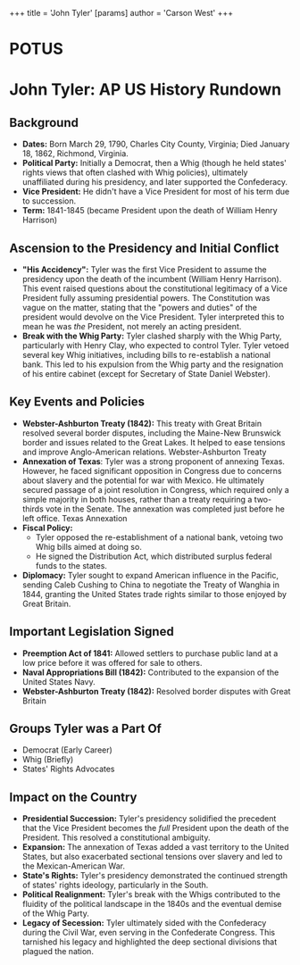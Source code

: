 +++
 title = 'John Tyler'
[params]
	author = 'Carson West'
+++
# POTUS
# John Tyler: AP US History Rundown

## Background
*   **Dates:** Born March 29, 1790, Charles City County, Virginia; Died January 18, 1862, Richmond, Virginia.
*   **Political Party:** Initially a Democrat, then a Whig (though he held states' rights views that often clashed with Whig policies), ultimately unaffiliated during his presidency, and later supported the Confederacy.
*   **Vice President:** He didn't have a Vice President for most of his term due to succession.
*   **Term:** 1841-1845 (became President upon the death of William Henry Harrison)

## Ascension to the Presidency and Initial Conflict
*   **"His Accidency":** Tyler was the first Vice President to assume the presidency upon the death of the incumbent (William Henry Harrison). This event raised questions about the constitutional legitimacy of a Vice President fully assuming presidential powers. The Constitution was vague on the matter, stating that the "powers and duties" of the president would devolve on the Vice President. Tyler interpreted this to mean he was *the* President, not merely an acting president.
*   **Break with the Whig Party:** Tyler clashed sharply with the Whig Party, particularly with Henry Clay, who expected to control Tyler. Tyler vetoed several key Whig initiatives, including bills to re-establish a national bank. This led to his expulsion from the Whig party and the resignation of his entire cabinet (except for Secretary of State Daniel Webster).

## Key Events and Policies
*   **Webster-Ashburton Treaty (1842):** This treaty with Great Britain resolved several border disputes, including the Maine-New Brunswick border and issues related to the Great Lakes. It helped to ease tensions and improve Anglo-American relations. Webster-Ashburton Treaty
*   **Annexation of Texas**: Tyler was a strong proponent of annexing Texas. However, he faced significant opposition in Congress due to concerns about slavery and the potential for war with Mexico.  He ultimately secured passage of a joint resolution in Congress, which required only a simple majority in both houses, rather than a treaty requiring a two-thirds vote in the Senate. The annexation was completed just before he left office. Texas Annexation
*   **Fiscal Policy:**
    *   Tyler opposed the re-establishment of a national bank, vetoing two Whig bills aimed at doing so.
    *   He signed the Distribution Act, which distributed surplus federal funds to the states.
*   **Diplomacy:** Tyler sought to expand American influence in the Pacific, sending Caleb Cushing to China to negotiate the Treaty of Wanghia in 1844, granting the United States trade rights similar to those enjoyed by Great Britain.

## Important Legislation Signed
*   **Preemption Act of 1841:** Allowed settlers to purchase public land at a low price before it was offered for sale to others.
*   **Naval Appropriations Bill (1842):** Contributed to the expansion of the United States Navy.
*   **Webster-Ashburton Treaty (1842):** Resolved border disputes with Great Britain

## Groups Tyler was a Part Of
*   Democrat (Early Career)
*   Whig (Briefly)
*   States' Rights Advocates

## Impact on the Country
*   **Presidential Succession:** Tyler's presidency solidified the precedent that the Vice President becomes the *full* President upon the death of the President.  This resolved a constitutional ambiguity.
*   **Expansion:** The annexation of Texas added a vast territory to the United States, but also exacerbated sectional tensions over slavery and led to the Mexican-American War.
*   **State's Rights:** Tyler's presidency demonstrated the continued strength of states' rights ideology, particularly in the South.
*   **Political Realignment:** Tyler's break with the Whigs contributed to the fluidity of the political landscape in the 1840s and the eventual demise of the Whig Party.
*   **Legacy of Secession:** Tyler ultimately sided with the Confederacy during the Civil War, even serving in the Confederate Congress. This tarnished his legacy and highlighted the deep sectional divisions that plagued the nation.
